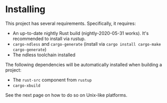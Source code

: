 # Installing

This project has several requirements. Specifically, it requires:
- An up-to-date nightly Rust build (nightly-2020-05-31 works). It's
  recommended to install via rustup.
- `cargo-ndless` and `cargo-generate` (install via `cargo install
  cargo-make cargo-generate`)
- The ndless toolchain installed

The following dependencies will be automatically installed when building
a project:
- The `rust-src` component from `rustup`
- `cargo-xbuild`

See the next page on how to do so on Unix-like platforms.
